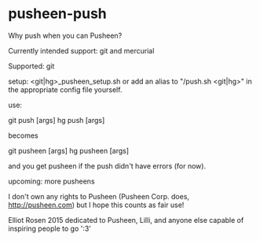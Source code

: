 # pusheen-push
Why push when you can Pusheen?

Currently intended support:
git and mercurial

Supported: git

setup:
<git|hg>_pusheen_setup.sh
or add an alias to "<this folder>/push.sh <git|hg>" in the appropriate config 
file yourself.

use:

git push [args] 
hg push [args]

becomes

git pusheen [args]
hg pusheen [args]

and you get pusheen if the push didn't have errors (for now).

upcoming:
more pusheens

I don't own any rights to Pusheen (Pusheen Corp. does, http://pusheen.com) but
I hope this counts as fair use!

Elliot Rosen 2015
dedicated to Pusheen, Lilli, and anyone else capable of inspiring people to go ':3'


